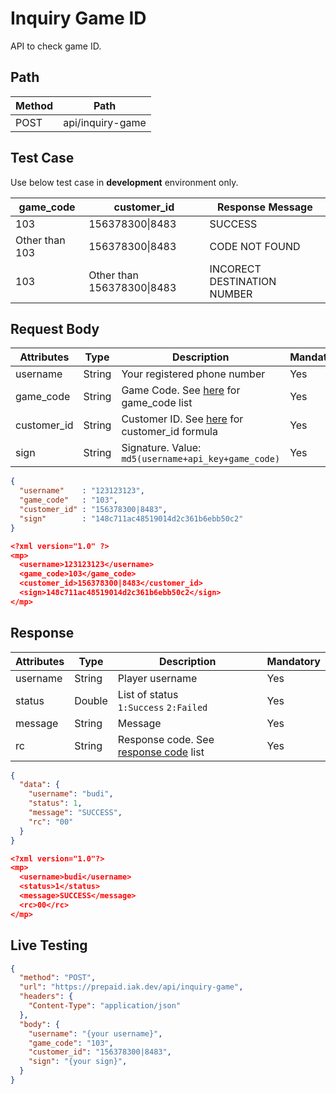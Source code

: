 # Inquiry Game ID

API to check game ID.

## Path

Method | Path 
---------|----------
 POST | api/inquiry-game

## Test Case

Use below test case in **development** environment only. 

<!-- title: Test Case List -->
game_code | customer_id | Response Message
---------|----------|---------
 103 | 156378300\|8483 | SUCCESS
 Other than 103 | 156378300\|8483 | CODE NOT FOUND
 103 | Other than 156378300\|8483 | INCORECT DESTINATION NUMBER

## Request Body

<!-- title: Request Attributes -->
Attributes | Type | Description | Mandatory
---------|----------|---------|----------
 username | String | Your registered phone number | Yes
 game_code | String | Game Code. See [here](../../../game-format.md#game-id) for game_code list | Yes
 customer_id | String | Customer ID. See [here](../../../game-format.md#game-id) for customer_id formula | Yes
 sign | String | Signature. Value: `md5(username+api_key+game_code)` | Yes

<!--
type: tab
title: JSON
-->

```json
{
  "username"    : "123123123",
  "game_code"   : "103",
  "customer_id" : "156378300|8483",
  "sign"        : "148c711ac48519014d2c361b6ebb50c2"
}
```

<!--
type: tab
title: XML
-->

```json
<?xml version="1.0" ?>
<mp>
  <username>123123123</username>
  <game_code>103</game_code>
  <customer_id>156378300|8483</customer_id>
  <sign>148c711ac48519014d2c361b6ebb50c2</sign>
</mp>
```
<!-- type: tab-end -->

## Response

<!-- title: Response Attributes -->
Attributes | Type | Description | Mandatory
---------|----------|---------|----------
 username | String | Player username | Yes
 status | Double | List of status <br> `1:Success` `2:Failed` | Yes
 message | String | Message | Yes
 rc | String | Response code. See [response code](../../../response-code.md) list | Yes

<!--
type: tab
title: JSON
-->

```json
{
  "data": {
    "username": "budi",
    "status": 1,
    "message": "SUCCESS",
    "rc": "00"
  }
}
```

<!--
type: tab
title: XML
-->

```json
<?xml version="1.0"?>
<mp>
  <username>budi</username>
  <status>1</status>
  <message>SUCCESS</message>
  <rc>00</rc>
</mp>
```
<!-- type: tab-end -->

## Live Testing

```json http
{
  "method": "POST",
  "url": "https://prepaid.iak.dev/api/inquiry-game",
  "headers": {
    "Content-Type": "application/json"
  },
  "body": {
    "username": "{your username}",
    "game_code": "103",
    "customer_id": "156378300|8483",
    "sign": "{your sign}",
  }
}
```